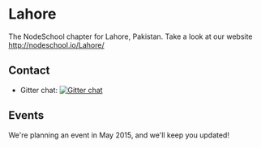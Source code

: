 Lahore
=======

The NodeSchool chapter for Lahore, Pakistan.
Take a look at our website
http://nodeschool.io/Lahore/

## Contact ##

*   Gitter chat: [![Gitter chat](https://badges.gitter.im/nodeschool/bristol.png)](https://gitter.im/nodeschool/Lahore)

## Events ##

We're planning an event in May 2015, and we'll keep you updated!